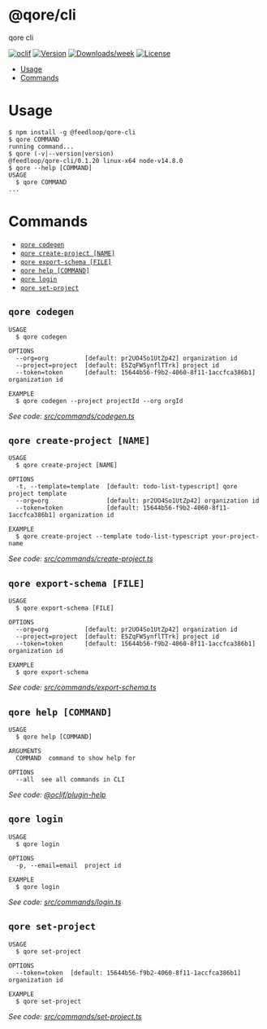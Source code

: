 @qore/cli
=========

qore cli

[![oclif](https://img.shields.io/badge/cli-oclif-brightgreen.svg)](https://oclif.io)
[![Version](https://img.shields.io/npm/v/@qore/cli.svg)](https://npmjs.org/package/@qore/cli)
[![Downloads/week](https://img.shields.io/npm/dw/@qore/cli.svg)](https://npmjs.org/package/@qore/cli)
[![License](https://img.shields.io/npm/l/@qore/cli.svg)](https://github.com/rrmdn/cli/blob/master/package.json)

<!-- toc -->
* [Usage](#usage)
* [Commands](#commands)
<!-- tocstop -->
# Usage
<!-- usage -->
```sh-session
$ npm install -g @feedloop/qore-cli
$ qore COMMAND
running command...
$ qore (-v|--version|version)
@feedloop/qore-cli/0.1.20 linux-x64 node-v14.8.0
$ qore --help [COMMAND]
USAGE
  $ qore COMMAND
...
```
<!-- usagestop -->
# Commands
<!-- commands -->
* [`qore codegen`](#qore-codegen)
* [`qore create-project [NAME]`](#qore-create-project-name)
* [`qore export-schema [FILE]`](#qore-export-schema-file)
* [`qore help [COMMAND]`](#qore-help-command)
* [`qore login`](#qore-login)
* [`qore set-project`](#qore-set-project)

## `qore codegen`

```
USAGE
  $ qore codegen

OPTIONS
  --org=org          [default: pr2UO4So1UtZp42] organization id
  --project=project  [default: E5ZqFW5ynflTTrk] project id
  --token=token      [default: 15644b56-f9b2-4060-8f11-1accfca386b1] organization id

EXAMPLE
  $ qore codegen --project projectId --org orgId
```

_See code: [src/commands/codegen.ts](https://github.com/rrmdn/cli/blob/v0.1.20/src/commands/codegen.ts)_

## `qore create-project [NAME]`

```
USAGE
  $ qore create-project [NAME]

OPTIONS
  -t, --template=template  [default: todo-list-typescript] qore project template
  --org=org                [default: pr2UO4So1UtZp42] organization id
  --token=token            [default: 15644b56-f9b2-4060-8f11-1accfca386b1] organization id

EXAMPLE
  $ qore create-project --template todo-list-typescript your-project-name
```

_See code: [src/commands/create-project.ts](https://github.com/rrmdn/cli/blob/v0.1.20/src/commands/create-project.ts)_

## `qore export-schema [FILE]`

```
USAGE
  $ qore export-schema [FILE]

OPTIONS
  --org=org          [default: pr2UO4So1UtZp42] organization id
  --project=project  [default: E5ZqFW5ynflTTrk] project id
  --token=token      [default: 15644b56-f9b2-4060-8f11-1accfca386b1] organization id

EXAMPLE
  $ qore export-schema
```

_See code: [src/commands/export-schema.ts](https://github.com/rrmdn/cli/blob/v0.1.20/src/commands/export-schema.ts)_

## `qore help [COMMAND]`

```
USAGE
  $ qore help [COMMAND]

ARGUMENTS
  COMMAND  command to show help for

OPTIONS
  --all  see all commands in CLI
```

_See code: [@oclif/plugin-help](https://github.com/oclif/plugin-help/blob/v3.2.0/src/commands/help.ts)_

## `qore login`

```
USAGE
  $ qore login

OPTIONS
  -p, --email=email  project id

EXAMPLE
  $ qore login
```

_See code: [src/commands/login.ts](https://github.com/rrmdn/cli/blob/v0.1.20/src/commands/login.ts)_

## `qore set-project`

```
USAGE
  $ qore set-project

OPTIONS
  --token=token  [default: 15644b56-f9b2-4060-8f11-1accfca386b1] organization id

EXAMPLE
  $ qore set-project
```

_See code: [src/commands/set-project.ts](https://github.com/rrmdn/cli/blob/v0.1.20/src/commands/set-project.ts)_
<!-- commandsstop -->
